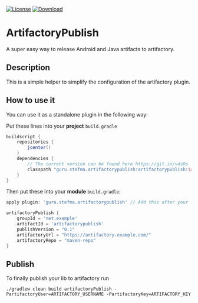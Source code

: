 [![License](https://img.shields.io/badge/License-MIT-blue.svg)](https://opensource.org/licenses/MIT)
[ ![Download](https://api.bintray.com/packages/stefma/maven/ArtifactoryPublish/images/download.svg) ](https://bintray.com/stefma/maven/ArtifactoryPublish/_latestVersion)

# ArtifactoryPublish

A super easy way to release Android and Java artifacts to artifactory.

## Description
This is a simple helper to simplify the configuration of the artifactory plugin.

## How to use it
You can use it as a standalone plugin in the following way:

Put these lines into your **project** `build.gradle`
```groovy
buildscript {
    repositories {
        jcenter()
    }
    dependencies {
        // The current version can be found here https://git.io/vdsOs
        classpath "guru.stefma.artifactorypublish:artifactorypublish:$artifactoryPublishVersion"
    }
}
```

Then put these into your **module** `build.gradle`:
```groovy
apply plugin: 'guru.stefma.artifactorypublish' // Add this after your `com.android.library` or `java` plugin!

artifactoryPublish {
    groupId = 'net.example'
    artifactId = 'artifactorypublish'
    publishVersion = "0.1"
    artifactoryUrl = "https://artifactory.example.com/"
    artifactoryRepo = "maven-repo"
}
```

## Publish
To finally publish your lib to artifactory run
```
./gradlew clean build artifactoryPublish -PartifactoryUser=ARTIFACTORY_USERNAME -PartifactoryKey=ARTIFACTORY_KEY
```
